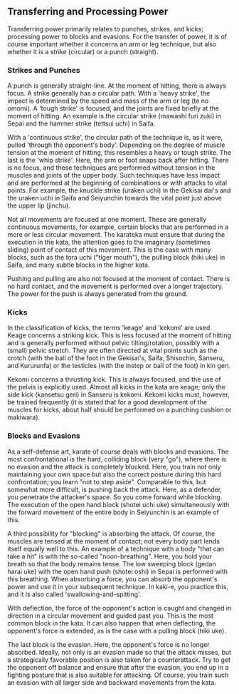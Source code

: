 ## Transferring and Processing Power

Transferring power primarily relates to punches, strikes, and kicks; processing power to blocks and evasions. For the transfer of power, it is of course important whether it concerns an arm or leg technique, but also whether it is a strike (circular) or a punch (straight).

### Strikes and Punches

A punch is generally straight-line. At the moment of hitting, there is always focus. A strike generally has a circular path. With a 'heavy strike', the impact is determined by the speed and mass of the arm or leg (te no omomi). A 'tough strike' is focused, and the joints are fixed briefly at the moment of hitting. An example is the circular strike (mawashi furi zuki) in Sepai and the hammer strike (tettsui uchi) in Saifa.

With a 'continuous strike', the circular path of the technique is, as it were, pulled 'through the opponent's body'. Depending on the degree of muscle tension at the moment of hitting, this resembles a heavy or tough strike. The last is the 'whip strike'. Here, the arm or foot snaps back after hitting. There is no focus, and these techniques are performed without tension in the muscles and joints of the upper body. Such techniques have less impact and are performed at the beginning of combinations or with attacks to vital points. For example, the knuckle strike (uraken uchi) in the Gekisai dai's and the uraken uchi in Saifa and Seiyunchin towards the vital point just above the upper lip (jinchu).

Not all movements are focused at one moment. These are generally continuous movements, for example, certain blocks that are performed in a more or less circular movement. The karateka must ensure that during the execution in the kata, the attention goes to the imaginary (sometimes sliding) point of contact of this movement. This is the case with many blocks, such as the tora uchi ("tiger mouth"), the pulling block (hiki uke) in Saifa, and many subtle blocks in the higher kata.

Pushing and pulling are also not focused at the moment of contact. There is no hard contact, and the movement is performed over a longer trajectory. The power for the push is always generated from the ground.

### Kicks

In the classification of kicks, the terms 'keage' and 'kekomi' are used. Keage concerns a striking kick. This is less focused at the moment of hitting and is generally performed without pelvic tilting/rotation, possibly with a (small) pelvic stretch. They are often directed at vital points such as the crotch (with the ball of the foot in the Gekisai's, Saifa, Shisochin, Sanseru, and Kururunfa) or the testicles (with the instep or ball of the foot) in kin geri.

Kekomi concerns a thrusting kick. This is always focused, and the use of the pelvis is explicitly used. Almost all kicks in the kata are keage; only the side kick (kansetsu geri) in Sanseru is kekomi. Kekomi kicks must, however, be trained frequently (it is stated that for a good development of the muscles for kicks, about half should be performed on a punching cushion or makiwara).

### Blocks and Evasions

As a self-defense art, karate of course deals with blocks and evasions. The most confrontational is the hard, colliding block (very "go"), where there is no evasion and the attack is completely blocked. Here, you train not only maintaining your own space but also the correct posture during this hard confrontation; you learn "not to step aside". Comparable to this, but somewhat more difficult, is pushing back the attack. Here, as a defender, you penetrate the attacker's space. So you come forward while blocking. The execution of the open hand block (shotei uchi uke) simultaneously with the forward movement of the entire body in Seiyunchin is an example of this.

A third possibility for "blocking" is absorbing the attack. Of course, the muscles are tensed at the moment of contact; not every body part lends itself equally well to this. An example of a technique with a body "that can take a hit" is with the so-called "noon-breathing". Here, you hold your breath so that the body remains tense. The low sweeping block (gedan harai uke) with the open hand push (shotei oshi) in Sepai is performed with this breathing. When absorbing a force, you can absorb the opponent's power and use it in your subsequent technique. In kaki-e, you practice this, and it is also called 'swallowing-and-spitting'.

With deflection, the force of the opponent's action is caught and changed in direction in a circular movement and guided past you. This is the most common block in the kata. It can also happen that when deflecting, the opponent's force is extended, as is the case with a pulling block (hiki uke).

The last block is the evasion. Here, the opponent's force is no longer absorbed. Ideally, not only is an evasion made so that the attack misses, but a strategically favorable position is also taken for a counterattack. Try to get the opponent off balance and ensure that after the evasion, you end up in a fighting posture that is also suitable for attacking. Of course, you train such an evasion with all larger side and backward movements from the kata. 